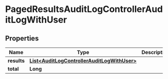 

# PagedResultsAuditLogControllerAuditLogWithUser


## Properties

| Name | Type | Description | Notes |
|------------ | ------------- | ------------- | -------------|
|**results** | [**List&lt;AuditLogControllerAuditLogWithUser&gt;**](AuditLogControllerAuditLogWithUser.md) |  |  |
|**total** | **Long** |  |  |



